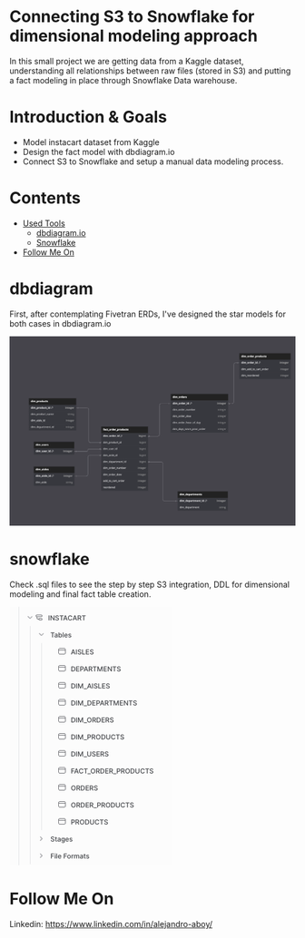 # Connecting S3 to Snowflake for dimensional modeling approach
In this small project we are getting data from a Kaggle dataset, understanding all relationships between raw files (stored in S3) and putting a fact modeling in place through Snowflake Data warehouse.

# Introduction & Goals
- Model instacart dataset from Kaggle
- Design the fact model with dbdiagram.io
- Connect S3 to Snowflake and setup a manual data modeling process.

# Contents

- [Used Tools](#used-tools)
  - [dbdiagram.io](#dbdiagram)
  - [Snowflake](#snowflake)
- [Follow Me On](#follow-me-on)

# dbdiagram

First, after contemplating Fivetran ERDs, I've designed the star models for both cases in dbdiagram.io

![alt text](instacart_snowflake.png)

# snowflake
Check .sql files to see the step by step S3 integration, DDL for dimensional modeling and final fact table creation. 

![alt text](snowflake_schema.png)

# Follow Me On
Linkedin: https://www.linkedin.com/in/alejandro-aboy/ 
